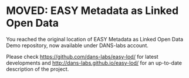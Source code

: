 MOVED: EASY Metadata as Linked Open Data
========

You reached the original location of EASY Metadata as Linked Open Data Demo repository,
now available under DANS-labs account.

Please check https://github.com/dans-labs/easy-lod/ for latest developments
and http://dans-labs.github.io/easy-lod/ for an up-to-date description of
the project.
